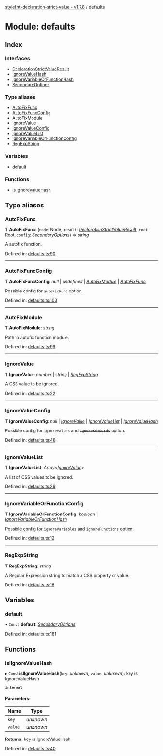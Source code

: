 [stylelint-declaration-strict-value - v1.7.8](../README.md) / defaults

# Module: defaults

## Index

### Interfaces

* [DeclarationStrictValueResult](../interfaces/defaults.declarationstrictvalueresult.md)
* [IgnoreValueHash](../interfaces/defaults.ignorevaluehash.md)
* [IgnoreVariableOrFunctionHash](../interfaces/defaults.ignorevariableorfunctionhash.md)
* [SecondaryOptions](../interfaces/defaults.secondaryoptions.md)

### Type aliases

* [AutoFixFunc](defaults.md#autofixfunc)
* [AutoFixFuncConfig](defaults.md#autofixfuncconfig)
* [AutoFixModule](defaults.md#autofixmodule)
* [IgnoreValue](defaults.md#ignorevalue)
* [IgnoreValueConfig](defaults.md#ignorevalueconfig)
* [IgnoreValueList](defaults.md#ignorevaluelist)
* [IgnoreVariableOrFunctionConfig](defaults.md#ignorevariableorfunctionconfig)
* [RegExpString](defaults.md#regexpstring)

### Variables

* [default](defaults.md#default)

### Functions

* [isIIgnoreValueHash](defaults.md#isiignorevaluehash)

## Type aliases

### AutoFixFunc

Ƭ **AutoFixFunc**: (`node`: Node, `result`: [*DeclarationStrictValueResult*](../interfaces/defaults.declarationstrictvalueresult.md), `root`: Root, `config`: [*SecondaryOptions*](../interfaces/defaults.secondaryoptions.md)) => *string*

A autofix function.

Defined in: [defaults.ts:90](https://github.com/AndyOGo/stylelint-declaration-strict-value/blob/8570a6f/src/defaults.ts#L90)

___

### AutoFixFuncConfig

Ƭ **AutoFixFuncConfig**: *null* \| *undefined* \| [*AutoFixModule*](defaults.md#autofixmodule) \| [*AutoFixFunc*](defaults.md#autofixfunc)

Possible config for `autoFixFunc` option.

Defined in: [defaults.ts:103](https://github.com/AndyOGo/stylelint-declaration-strict-value/blob/8570a6f/src/defaults.ts#L103)

___

### AutoFixModule

Ƭ **AutoFixModule**: *string*

Path to autofix function module.

Defined in: [defaults.ts:99](https://github.com/AndyOGo/stylelint-declaration-strict-value/blob/8570a6f/src/defaults.ts#L99)

___

### IgnoreValue

Ƭ **IgnoreValue**: *number* \| *string* \| [*RegExpString*](defaults.md#regexpstring)

A CSS value to be ignored.

Defined in: [defaults.ts:22](https://github.com/AndyOGo/stylelint-declaration-strict-value/blob/8570a6f/src/defaults.ts#L22)

___

### IgnoreValueConfig

Ƭ **IgnoreValueConfig**: *null* \| [*IgnoreValue*](defaults.md#ignorevalue) \| [*IgnoreValueList*](defaults.md#ignorevaluelist) \| [*IgnoreValueHash*](../interfaces/defaults.ignorevaluehash.md)

Possible config for `ignoreValues` and ~~`ignoreKeywords`~~ option.

Defined in: [defaults.ts:48](https://github.com/AndyOGo/stylelint-declaration-strict-value/blob/8570a6f/src/defaults.ts#L48)

___

### IgnoreValueList

Ƭ **IgnoreValueList**: *Array*<[*IgnoreValue*](defaults.md#ignorevalue)\>

A list of CSS values to be ignored.

Defined in: [defaults.ts:26](https://github.com/AndyOGo/stylelint-declaration-strict-value/blob/8570a6f/src/defaults.ts#L26)

___

### IgnoreVariableOrFunctionConfig

Ƭ **IgnoreVariableOrFunctionConfig**: *boolean* \| [*IgnoreVariableOrFunctionHash*](../interfaces/defaults.ignorevariableorfunctionhash.md)

Possible config for `ignoreVariables` and `ignoreFunctions` option.

Defined in: [defaults.ts:12](https://github.com/AndyOGo/stylelint-declaration-strict-value/blob/8570a6f/src/defaults.ts#L12)

___

### RegExpString

Ƭ **RegExpString**: *string*

A Regular Expression string to match a CSS property or value.

Defined in: [defaults.ts:18](https://github.com/AndyOGo/stylelint-declaration-strict-value/blob/8570a6f/src/defaults.ts#L18)

## Variables

### default

• `Const` **default**: [*SecondaryOptions*](../interfaces/defaults.secondaryoptions.md)

Defined in: [defaults.ts:181](https://github.com/AndyOGo/stylelint-declaration-strict-value/blob/8570a6f/src/defaults.ts#L181)

## Functions

### isIIgnoreValueHash

▸ `Const`**isIIgnoreValueHash**(`key`: *unknown*, `value`: *unknown*): key is IgnoreValueHash

**`internal`** 

#### Parameters:

Name | Type |
------ | ------ |
`key` | *unknown* |
`value` | *unknown* |

**Returns:** key is IgnoreValueHash

Defined in: [defaults.ts:40](https://github.com/AndyOGo/stylelint-declaration-strict-value/blob/8570a6f/src/defaults.ts#L40)
